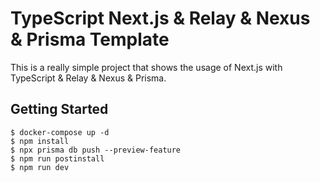 # TypeScript Next.js & Relay & Nexus & Prisma Template

This is a really simple project that shows the usage of Next.js with TypeScript & Relay & Nexus & Prisma.

## Getting Started

```shell
$ docker-compose up -d
$ npm install
$ npx prisma db push --preview-feature
$ npm run postinstall
$ npm run dev
```
